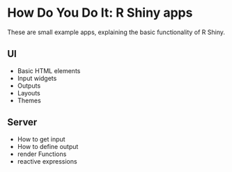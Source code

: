 # How Do You Do It: R Shiny apps

These are small example apps, explaining the basic functionality of R Shiny.

## UI
- Basic HTML elements
- Input widgets
- Outputs
- Layouts
- Themes

## Server
- How to get input
- How to define output
- render Functions
- reactive expressions
